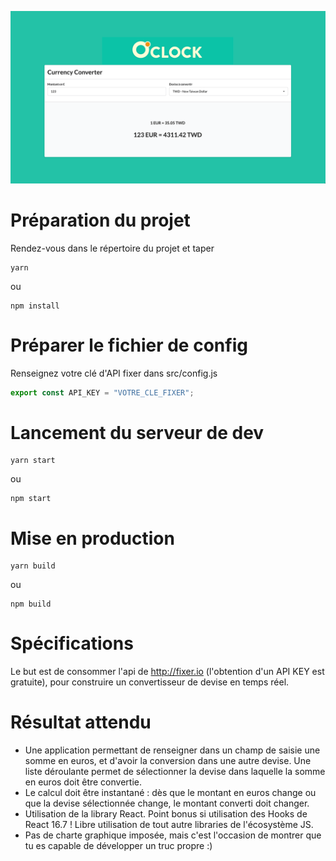 ![capture d'écran de l'application](./public/capture.gif)

# Préparation du projet

Rendez-vous dans le répertoire du projet et taper

	yarn

ou 

	npm install

# Préparer le fichier de config

Renseignez votre clé d'API fixer dans src/config.js

```js
export const API_KEY = "VOTRE_CLE_FIXER";
```

# Lancement du serveur de dev

	yarn start

ou

	npm start

# Mise en production

	yarn build

ou

	npm build

# Spécifications

Le but est de consommer l'api de http://fixer.io (l'obtention d'un API KEY est gratuite), pour
construire un convertisseur de devise en temps réel.

# Résultat attendu

* Une application permettant de renseigner dans un champ de saisie une somme en euros, et d'avoir la conversion dans une autre devise. Une liste déroulante permet de sélectionner la devise dans laquelle la somme en euros doit être convertie.
* Le calcul doit être instantané : dès que le montant en euros change ou que la devise sélectionnée change, le montant converti doit changer.
* Utilisation de la library React. Point bonus si utilisation des Hooks de React 16.7 ! Libre utilisation de tout autre libraries de l'écosystème JS.
* Pas de charte graphique imposée, mais c'est l'occasion de montrer que tu es capable de développer un truc propre :)